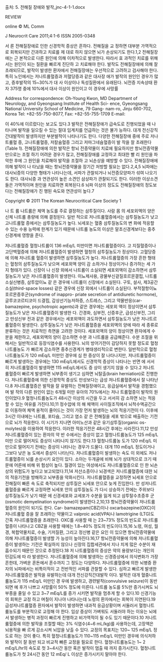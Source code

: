 출처: 5. 전해질 장애와 발작_jnc-4-1-1.docx

REVIEW

online © ML Comm

J Neurocrit Care 2011;4:1-6	ISSN 2005-0348

서	론
전해질장애로 인한 신경학적 증상은 흔하다. 전해질을 교 정하면 대부분 가역적으로 회복되지만 간과하고 치료를 제 대로 하지 않으면 뇌가 손상되기도 한다.1,2 전해질장애는 근 본적으로 다른 원인에 의해 이차적으로 발생한다. 따라서 효 과적인 치료를 위해서는 원인이 되는 질환을 빠르게 진단하 고 치료해야 한다. 발작도 전해질장애에 의해 잘 초래되므로, 발작이 발생한 환자에서 전해질장애는 우선적으로 고려하고 검사해야 한다.
특히 노인에서는 저나트륨혈증과 저혈당증과 같은 대사장 애가 발작의 원인인 경우가 많고, 증후발작의 15~30%가 대 사 이상이나 독성질환에서 유래된다. 뇌전증 지속상태 환자 375명 중에 10%에서 대사 이상이 원인이고 이 경우에 사망률

Address for correspondence: Oh-Young Kwon, MD
Department of Neurology, and Gyeongsang Institute of Health Sci- ence, Gyeongsang National University School of Medicine, 79 Gang- nam-ro, Jinju 660-702, Korea
Tel: +82-55-750-8077, Fax: +82-55-755-1709
E-mail: 

이 40%에 이르렀다는 보고도 있다.3
발작은 전해질장애가 급속도로 진행되었을 때 나타나며 발작을 일으킬 수 있는 절대 임계치를 언급하는 것은 불가 능하다. 대개 전신강직간대발작이 발생하지만 부분발작이 나타나기도 한다. 다양한 전해질장애 중에 주로 저나트륨혈 증, 고나트륨혈증, 저칼슘혈증 그리고 저마그네슘혈증이 발 작을 잘 초래한다(Table 1). 전해질장애에 의한 발작은 항뇌 전증약물이 치료에 필요하지만 항뇌전증약물만으로는 조절 하기 어려운 경우가 많고, 전해질장애를 교정하고 최대한 빨 리 원인을 파악한 후에 그 원인을 치료해야 발작을 조절하 고 뇌손상을 예방할 수 있다. 전해질장애에 의해 발작이 나 타났을 때는 항뇌전증약물을 장기간 처방할 필요는 없다.2,4,5 뇌파에는 대사뇌증의 다양한 형태가 나타나는데, 서파가 관찰되거나 뇌전증모양파가 섞여 나오기도 한다. 대사뇌증 과 연관성이 높은 소견인 삼상파가 관찰되기도 한다. 이러한 이상소견들은 가역적이며 원인을 치료하면 회복된다.6 뇌파 이상의 정도도 전해질장애의 정도보다는 전해질장애가 진 행된 속도와 연관성이 높다.7


Copyright © 2011 The Korean Neurocritical Care Society 1


나 트 륨
나트륨은 체액 농도를 주로 결정하는 삼투질이다. 사람 몸 의 세포외액의 양은 신체 나트륨 총량에 의해 결정된다. 일반 적으로 저나트륨혈증에서는 삼투질농도가 낮고 고나트륨혈 증에서는 삼투질농도가 높다. 뇌세포는 혈중 삼투질농도의 변 화에 적응할 수 있는 수용 능력에 한계가 있기 때문에 나트륨 농도의 이상은 말초신경계보다는 중추신경계에 영향을 준다.

저나트륨혈증
혈청나트륨이 136 mEq/L 미만이면 저나트륨혈증이다. 고 지질혈증이나 고단백혈증에 의해 저나트륨혈증이 발생하면 혈청의 삼투질농도가 정상이다. 고혈당증에 의해 저나트륨 혈증이 발생하면 삼투질농도가 높다. 저나트륨혈증의 가장 흔한 형태는 혈청의 삼투질농도가 낮으며 세포외액 양이 감 소하거나 정상이거나 증가하는 세 가지 형태가 있다. 신장이 나 신장 외에서 나트륨이 소실되면 세포외액이 감소하면서 삼투질농도가 낮은 저나트륨혈증이 발생한다. 이뇨제사용, 광물부신겉질호르몬결핍, 나트륨소실신병증, 삼투압이뇨 같 은 경우에 나트륨이 신장에서 소실된다. 구토, 설사, 제3공간 소실(third-space losses) 같은 경우에 신장 외에서 나트륨이 소실된다. 부적절항이뇨호르몬증후군(syndrome of inappro- priate secretion of antidiuretic hormone), 글루코코르티코이 드결핍, 갑상선기능저하증, 스트레스, 그리고 약물반응(car- bamazepine, psychotropic agents)과 같은 경우에는 세포외 액이 정상이면서 삼투질농도가 낮은 저나트륨혈증이 발생한 다. 간경화, 심부전, 신증후군, 급성신부전, 그리고 만성신부 전과 같은 경우에서는 세포외액이 과도하면서 삼투질농도가 낮은 저나트르륨혈증이 발생한다. 삼투질농도가 낮은 저나트륨혈증을 세포외액의 양에 따라 세 종류로 분류하는 것은 치료적인 측면을 고려한 것이다. 세포외액의 양이 정상이면 환자에게 수분을 제한하고, 세포외액의 양이 감소하면 수분 과 나트륨을 공급해준다. 수분 조절을 위해서는 일반적으로 등장식염수를 사용한다.
뇌의 방어기전이 감당하지 못할 정도로 혈청나트륨농도 가 빠르게 감소하면 중추신경계가 병태생리적으로 변한다. 일반적으로 혈청나트륨농도가 120 mEq/L 미만인 경우에 심 한 증상이 잘 나타나지만, 저나트륨혈증이 빠르게 발생하는 경우에는 130 mEq/L에서도 신경학적 증상이 나타나는 반면 에 서서히 저나트륨혈증이 발생하면 115 mEq/L에서도 증 상이 생기지 않을 수 있다.2 저나트륨혈증이 빠르게 발생하면 뇌부종이 생기고 심하면 뇌탈출(brain herniation)로 진행한 다. 저나트륨혈증에 의한 신경학적 증상도 만성보다는 급성 저나트륨혈증에서 잘 나타난다.8 저나트륨혈증은 발작을 잘 유발하는 전해질장애이고, 응급실에서 발작을 경험했으며 발 작의 다른 원인이 없는 6개월 미만 유아의 70%에서는 저나 트륨혈증이 발작의 원인이었다.9
혈청나트륨농도가 48시간 이상의 시간을 두고 서서히 감
소하면 뇌는 적응할 수 있는 여유를 가진다.10,11 정수압에 의 해 체액이 사이질조직에서 뇌척수액공간으로 이동하여 체액 용적이 줄어드는 것이 가장 먼저 발생하는 뇌의 적응기전이 다. 이후에 3시간 이내에는 나트륨, 포타슘, 그리고 염소 같 은 전해질을 세포 밖으로 배출하는 기전으로 뇌가 적응한다. 이 시기가 지나면 아미노산과 같은 유기삼투질(organic os- molytes)을 이용하여 적응한다. 이러한 적응기전은 48시간 후에는 사라진다.11,12 만성저나트륨혈증이 있는 환자의 약 반 수에서는 증상이 없고 혈청나트륨농도가 125 mEq/L 미만 으로 떨어져도 증상이 나타나지 않기도 한다.13 혈청나트륨농
도가 120 mEq/L 미만으로 떨어지기 전에는 증상이 나타나는 경우가 드물다. 대개 110 mEq/L 정도이거나 그보다 낮은 농 도에서 증상이 나타난다. 저나트륨혈증이 발생하는 속도 이 외에도 저나트륨혈증이 뇌를 손상시키 요인이 있다. 소아는 두개골에 비해 뇌가 상대적으로 크기 때문에 어른에 비해 위 험성이 높다. 월경이 있는 여성에서도 저나트륨혈증으로 인 한 뇌손상의 위험도가 높다고 보고되었다.11,14 저산소증이나 뇌경색은 저나트륨혈증에 대한 뇌의 적응기전을 방해하고 뇌부종을 악화시킨다.
저나트륨혈증을 교정하면 뇌세포 안으로 전해질이 빠른 속 도로 축적되지만 삼투질은 뇌세포 안으로 늦게 진입한다. 만 성저나트륨혈증을 빠르게 교정하면 뇌세포 안의 삼투질농도 가 다시 상승하기 전에는 주위보다 삼투질농도가 낮기 때문 에 신경세포와 교세포가 수분을 잃게 되고 삼투탈수초증후 군(osmotic demyelination syndrome)이 발생한다.2,10,13 항뇌전증약물이 저나트륨혈증의 원인이 되기도 한다. Car- bamazepam(CBZ)이나 oxcarbazepine(OXC)이 저나트륨혈 증을 잘 초래하는 약물이고 valproic acid(VPA)나 lamotrigine (LTG)도 간혹 저나트륨혈증을 초래한다. OXC를 사용할 때 는 23~73% 정도의 빈도로 저나트륨혈증이 나타나고 CBZ을 사용할 때에는 1.8~40% 정도의 빈도이다.15,16 노령, 여성, 월 경, 복합약물치료, 수술, 기저질환, 그리고 정신병 같은 요인 이 있으면 항뇌전증약물에 의해 저나트륨혈증이 발생할 가 능성이 높아진다.16,17 항뇌전증약물에 의해 저나트륨혈증이 발생하는 기전은 확실하지 않으나 신장의 집합세관에서 지나 치게 많은 수분이 재흡수되기 때문인 것으로 추정된다.18 저 나트륨혈증의 증상은 약의 용량보다는 개인의 민감도에 따 라 발생한다.
저나트륨혈증에 의해 발생하는 신경증상에서 의식변화가
가장 흔한데, 가벼운 혼돈에서 혼수까지 그 정도는 다양하다. 저나트륨혈증에 의한 뇌병증 환자의 뇌파에서는 비특이적이 고 전반적인 서파를 관찰할 수 있다. 심하고 빠르게 발생한 저나트륨혈증은 발작을 유발하는데 대개 전신강직간대발작 이다. 발작은 대개 혈중나트륨농도가 115 mEq/L 미만인 경 우에 발생하고, 경련발작(convulsive seizure)이 동반되면 예 후가 나쁘고 사망률이 50% 정도에 이른다. 나트륨 농도를 5%만 증가시켜도 뇌부종을 줄일 수 있고 3~7 mEq/L를 증가 시키면 발작을 멈추게 할 수 있다.10 신경기능의 회복은 교정 하고 며칠이 지나야 나타나는데 노령의 환자에서는 회복이 지연된다.19
급성저나트륨혈증 환자에서 발작이 발생하면 내과적 응급상황이며 서둘러서 혈청나트륨농도를 부분적으로 교정해 야 한다. 임상 증상이 가벼워도 서둘러야 하는 이유는 뇌에서 발생하는 병적 과정이 빠르게 진행하고 비가역적이 될 수도 있기 때문이다.10 저나트륨혈증에 의한 발작을 조절할 때는 3% 식염수(4~6 mL/kg)를 사용하는데, 고장액은 뇌용적을 빠 르게 감소시켜 뇌압을 낮출 수 있다. 교정의 목표치는 120~ 125 mEq/L 정도로 하는 것이 좋다. 특히 혈청나트륨농도가 110~115 mEq/L 미만인 경우에 의식저하와 발작이 잘 동반 되고 비교적 빠른 교정을 필요로 한다. 혈청나트륨농도는 1~ 2 mEq/L/hr의 속도로 첫 3~4시간 동안 혹은 발작이 멈출 때 까지 증가시킨다. 혈청나트륨농도가 첫 24시간 동안 12 mEq/ L 이상은 증가시키지 말아야 한다.
